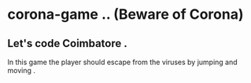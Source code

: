 # corona-game .. (Beware of Corona)
## Let's code Coimbatore .
In this game the player should escape from the viruses by jumping and moving .
